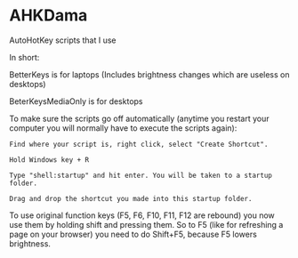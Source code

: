 # AHKDama
AutoHotKey scripts that I use

In short:

BetterKeys is for laptops (Includes brightness changes which are useless on desktops)

BeterKeysMediaOnly is for desktops

To make sure the scripts go off automatically (anytime you restart your computer you will normally have to execute the scripts again):

	Find where your script is, right click, select "Create Shortcut".
	
	Hold Windows key + R
	
	Type "shell:startup" and hit enter. You will be taken to a startup folder.
	
	Drag and drop the shortcut you made into this startup folder.

To use original function keys (F5, F6, F10, F11, F12 are rebound) you now use them by holding shift and pressing them. So to F5 (like for refreshing a page on your browser) you need to do Shift+F5, because F5 lowers brightness.
